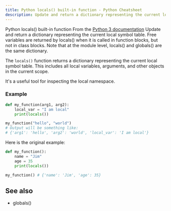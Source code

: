 ```yaml
---
title: Python locals() built-in function - Python Cheatsheet
description: Update and return a dictionary representing the current local symbol table. Free variables are returned by locals() when it is called in function blocks, but not in class blocks. Note that at the module level, locals() and globals() are the same dictionary.
---
```


<base-title :title="frontmatter.title" :description="frontmatter.description">
Python locals() built-in function
</base-title>

<base-disclaimer>
  <base-disclaimer-title>
    From the <a target="_blank" href="https://docs.python.org/3/library/functions.html#locals">Python 3 documentation</a>
  </base-disclaimer-title>
  <base-disclaimer-content>
   Update and return a dictionary representing the current local symbol table. Free variables are returned by locals() when it is called in function blocks, but not in class blocks. Note that at the module level, locals() and <router-link to="/builtin/globals">globals()</router-link> are the same dictionary.
  </base-disclaimer-content>
</base-disclaimer>

The `locals()` function returns a dictionary representing the current local symbol table. This includes all local variables, arguments, and other objects in the current scope.

It's a useful tool for inspecting the local namespace.

### Example

```python
def my_function(arg1, arg2):
    local_var = "I am local"
    print(locals())

my_function("hello", "world")
# Output will be something like:
# {'arg1': 'hello', 'arg2': 'world', 'local_var': 'I am local'}
```

Here is the original example:

```python
def my_function():
    name = "Jim"
    age = 35
    print(locals())

my_function() # {'name': 'Jim', 'age': 35}
```

## See also

- <router-link to="/builtin/globals">globals()</router-link>
